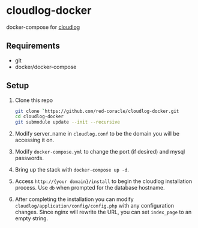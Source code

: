 # cloudlog-docker #
docker-compose for [cloudlog](https://github.com/magicbug/Cloudlog)

## Requirements ##
- git
- docker/docker-compose


## Setup ##
1. Clone this repo

   ```bash
   git clone `https://github.com/red-coracle/cloudlog-docker.git
   cd cloudlog-docker
   git submodule update --init --recursive
   ```
2. Modify server_name in `cloudlog.conf` to be the domain you will be accessing it on.
3. Modify `docker-compose.yml` to change the port (if desired) and mysql passwords.
4. Bring up the stack with `docker-compose up -d`.
5. Access `http://{your domain}/install` to begin the cloudlog installation process.
   Use `db` when prompted for the database hostname.
6. After completing the installation you can modify `cloudlog/application/config/config.php` 
   with any configuration changes. Since nginx will rewrite the URL, you can 
   set `index_page` to an empty string.
